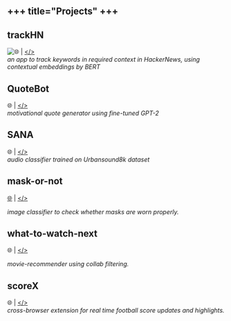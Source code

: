 +++
title="Projects"
+++
-------------


## trackHN 
![:globe_with_meridians:](https://trackhn.herokuapp.com/) | [</>](https://github.com/apzl/trackHN)  
*an app to track keywords in required context in HackerNews, using contextual embeddings by BERT*
## QuoteBot
:globe_with_meridians: | [</>](https://github.com/apzl/QuoteBot)  
*motivational quote generator using fine-tuned GPT-2*
## SANA 
:globe_with_meridians: | [</>](https://github.com/apzl/SANA)  
*audio classifier trained on Urbansound8k dataset*
## mask-or-not 
 [:globe_with_meridians:](https://mask-ornot.herokuapp.com) | [</>](https://github.com/apzl/mask-or-not)  

*image classifier to check whether masks are worn properly.* 
## what-to-watch-next  
:globe_with_meridians: | [</>](https://github.com/apzl/Colab-filter)  

*movie-recommender using collab filtering.*
## scoreX  
:globe_with_meridians: | [</>](https://github.com/apzl/scoreX)  
*cross-browser extension for real time football score updates and highlights.*

